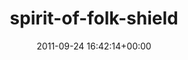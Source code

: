 ---
title:		"spirit-of-folk-shield"
type:		"upload"
description:		"TBC"
date:		"2011-09-24 16:42:14+00:00"
album:		"events"
filename:		"spirit-of-folk-shield.md"
series:		""
cl_public_id:		"events/spirit-of-folk-shield"
cl_version:		1497002647
format:		"tiff"
bytes:		8126128
width:		2174
height:		1440
exposure_mode:		"Manual"
program:		"Manual"
aperture:		"20.0"
focal_length:		"120.0 mm"
iso:		"8000"
shutter_speed:		"1/1000"
metering:		"Center-weighted average"
flash:		"Off, Did not fire"
white_balance:		"Custom"
colour_temp:		"4150"
has_crop:		"false"
orientation:		"Horizontal (normal)"
camera_model:		"NIKON D7000"
lens_info:		"18-200mm f/3.5-5.6"
artist:		"Matt Finucane"
x_resolution:		"300"
y_resolution:		"300"
---